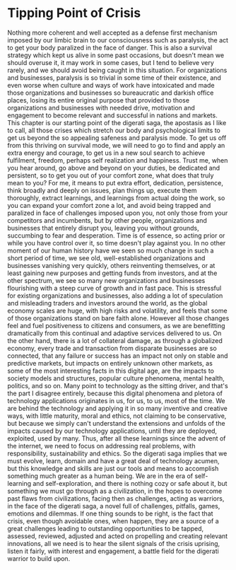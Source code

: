 # Tipping Point of Crisis

Nothing more coherent and well accepted as a defense first mechanism imposed by our limbic brain to our consciousness such as paralysis, the act to get your body paralized in the face of danger. This is also a survival strategy which kept us alive in some past occasions, but doesn't mean we should overuse it, it may work in some cases, but I tend to believe very rarely, and we should avoid being caught in this situation. For organizations and businesses, paralysis is so trivial in some time of their existence, and even worse when culture and ways of work have intoxicated and made those organizations and businesses so bureaucratic and darkish office places, losing its entire original purpose that provided to those organizations and businesses with needed drive, motivation and engagement to become relevant and successful in nations and markets. This chapter is our starting point of the digerati saga, the apostasis as I like to call, all those crises which stretch our body and psychological limits to get us beyond the so appealing safeness and paralysis mode. To get us off from this thriving on survival mode, we will need to go to find and apply an extra energy and courage,  to get us in a new soul search to achieve fulfilment, freedom, perhaps self realization and happiness. Trust me, when you hear around, go above and beyond on your duties, be dedicated and persistent, so to get you out of your comfort zone, what does that truly mean to you? For me, it means to put extra effort, dedication, persistence, think broadly and deeply on issues, plan things up, execute them thoroughly, extract learnings, and learnings from actual doing the work, so you can expand your comfort zone a lot, and avoid being trapped and paralized in face of challenges imposed upon you, not only those from your competitors and incumbents, but by other people, organizations and businesses that entirely disrupt you, leaving you without grounds, succumbing to fear and desperation. Time is of essence, so acting prior or while you have control over it, so time doesn't play against you. 
In no other moment of our human history have we seen so much change in such a short period of time, we see old, well-established organizations and businesses vanishing very quickly, others reinventing themselves, or at least gaining new purposes and getting funds from investors, and at the other spectrum, we see so many new organizations and businesses flourishing with a steep curve of growth and in fast pace. This is stressful for existing organizations and businesses, also adding a lot of speculation and misleading traders and investors around the world, as the global economy scales are huge, with high risks and volatility, and feels that some of those organizations stand on bare faith alone. However all those changes feel and fuel positiveness to citizens and consumers, as we are benefitting dramatically from this continual and adaptive services delivered to us. On the other hand, there is a lot of collateral damage, as through a globalized economy, every trade and transaction from disparate businesses are so connected, that any failure or success has an impact not only on stable and predictive markets, but impacts on entirely unknown other markets, as some of the most interesting facts in this digital age, are the impacts to society models and structures, popular culture phenomena, mental health, politics, and so on. Many point to technology as the sitting driver, and that's the part I disagree entirely, because this digital phenomena and pletora of technology applications originates in us, for us, to us, most of the time. We are behind the technology and applying it in so many inventive and creative ways, with little maturity, moral and ethics, not claiming to be conservative, but because we simply can't understand the extensions and unfolds of the impacts caused by our technology applications, until they are deployed, exploited, used by many. Thus, after all these learnings since the advent of the internet, we need to focus on addressing real problems, with responsibility, sustainability and ethics. So the digerati saga implies that we must evolve, learn, domain and have a great deal of technology acumen, but this knowledge and skills are just our tools and means to accomplish something much greater as a human being. We are in the era of self-learning and self-exploration, and there is nothing cozy or safe about it, but something we must go through as a civilization, in the hopes to overcome past flaws from civilizations, facing then as challenges, acting as warriors, in the face of the digerati saga, a novel full of challenges, pitfalls, games, emotions and dilemmas.
If one thing sounds to be right, is the fact that crisis, even though avoidable ones, when happen, they are a source of a great challenges leading to outstanding opportunities to be tapped, assessed, reviewed, adjusted and acted on propelling and creating relevant innovations, all we need is to hear the silent signals of the crisis uprising, listen it fairly, with interest and engagement, a battle field for the digerati warrior to build upon.
